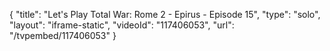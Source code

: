 {
    "title": "Let's Play Total War: Rome 2 - Epirus - Episode 15",
    "type": "solo",
    "layout": "iframe-static",
    "videoId": "117406053",
    "url": "\/tvpembed\/117406053"
}